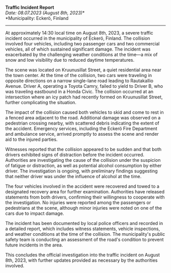 

**Traffic Incident Report**  
*Date: 08.07.2023 (August 8th, 2023)**  
*Municipality: Eckerö, Finland  

---

At approximately 14:30 local time on August 8th, 2023, a severe traffic incident occurred in the municipality of Eckerö, Finland. The collision involved four vehicles, including two passenger cars and two commercial vehicles, all of which sustained significant damage. The incident was exacerbated by the challenging weather conditions at the time—a mix of snow and low visibility due to reduced daytime temperatures.

The scene was located on Kruunusillat Street, a quiet residential area near the town center. At the time of the collision, two cars were traveling in opposite directions on a narrow single-lane road leading to Rautakallio Avenue. Driver A, operating a Toyota Camry, failed to yield to Driver B, who was traveling eastbound in a Honda Civic. The collision occurred at an intersection where an icy patch had recently formed on Kruunusillat Street, further complicating the situation.

The impact of the collision caused both vehicles to skid and come to rest in a fenced area adjacent to the road. Additional damage was observed on a pedestrian crossing nearby, with scattered debris indicating the extent of the accident. Emergency services, including the Eckerö Fire Department and ambulance service, arrived promptly to assess the scene and render aid to the injured parties.

Witnesses reported that the collision appeared to be sudden and that both drivers exhibited signs of distraction before the incident occurred. Authorities are investigating the cause of the collision under the suspicion of fatigue or distraction, as well as potential alcohol consumption by either driver. The investigation is ongoing, with preliminary findings suggesting that neither driver was under the influence of alcohol at the time.

The four vehicles involved in the accident were recovered and towed to a designated recovery area for further examination. Authorities have released statements from both drivers, confirming their willingness to cooperate with the investigation. No injuries were reported among the passengers or pedestrians at the scene, although minor injuries were noted on one of the cars due to impact damage.

The incident has been documented by local police officers and recorded in a detailed report, which includes witness statements, vehicle inspections, and weather conditions at the time of the collision. The municipality's public safety team is conducting an assessment of the road's condition to prevent future incidents in the area.

This concludes the official investigation into the traffic incident on August 8th, 2023, with further updates provided as necessary by the authorities involved.